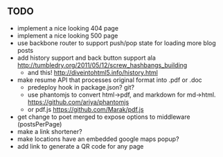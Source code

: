 TODO
----

* implement a nice looking 404 page
* implement a nice looking 500 page
* use backbone router to support push/pop state for loading more blog posts
* add history support and back button support ala http://tumbledry.org/2011/05/12/screw_hashbangs_building
  * and this! http://diveintohtml5.info/history.html
* make resume API that processes original format into .pdf or .doc
  * predeploy hook in package.json? git?
  * use phantomjs to convert html->pdf, and markdown for md->html. https://github.com/ariya/phantomjs
  * or pdf.js https://github.com/Marak/pdf.js
* get change to poet merged to expose options to middleware (postsPerPage)
* make a link shortener?
* make locations have an embedded google maps popup?
* add link to generate a QR code for any page

